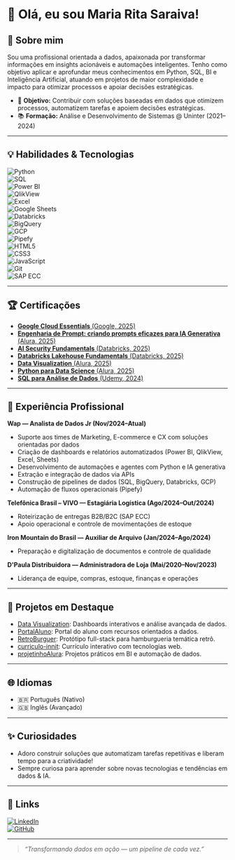 # 👋 Olá, eu sou Maria Rita Saraiva!

## 🚀 Sobre mim

Sou uma profissional orientada a dados, apaixonada por transformar informações em insights acionáveis e automações inteligentes. Tenho como objetivo aplicar e aprofundar meus conhecimentos em Python, SQL, BI e Inteligência Artificial, atuando em projetos de maior complexidade e impacto para otimizar processos e apoiar decisões estratégicas.

- 🎯 **Objetivo:** Contribuir com soluções baseadas em dados que otimizem processos, automatizem tarefas e apoiem decisões estratégicas.
- 📚 **Formação:** Análise e Desenvolvimento de Sistemas @ Uninter (2021–2024)

---

## 💡 Habilidades & Tecnologias

![Python](https://img.shields.io/badge/Python-3776AB?logo=python&logoColor=white)  
![SQL](https://img.shields.io/badge/SQL-4479A1?logo=postgresql&logoColor=white)  
![Power BI](https://img.shields.io/badge/Power%20BI-F2C811?logo=powerbi&logoColor=black)  
![QlikView](https://img.shields.io/badge/QlikView-009848?logo=qlik&logoColor=white)  
![Excel](https://img.shields.io/badge/Excel-217346?logo=microsoft-excel&logoColor=white)  
![Google Sheets](https://img.shields.io/badge/Google%20Sheets-34A853?logo=googlesheets&logoColor=white)  
![Databricks](https://img.shields.io/badge/Databricks-FF3621?logo=databricks&logoColor=white)  
![BigQuery](https://img.shields.io/badge/BigQuery-669DF6?logo=google-bigquery&logoColor=white)  
![GCP](https://img.shields.io/badge/GCP-4285F4?logo=googlecloud&logoColor=white)  
![Pipefy](https://img.shields.io/badge/Pipefy-000000?logo=pipefy&logoColor=white)  
![HTML5](https://img.shields.io/badge/HTML5-E34F26?logo=html5&logoColor=white)  
![CSS3](https://img.shields.io/badge/CSS3-1572B6?logo=css3&logoColor=white)  
![JavaScript](https://img.shields.io/badge/JavaScript-F7DF1E?logo=javascript&logoColor=black)  
![Git](https://img.shields.io/badge/Git-F05032?logo=git&logoColor=white)  
![SAP ECC](https://img.shields.io/badge/SAP-EF3340?logo=sap&logoColor=white)  

---

## 🏆 Certificações

- [**Google Cloud Essentials** (Google, 2025)](https://www.cloudskillsboost.google/public_profiles/2ef4a038-7174-4fc2-928f-51642917582d/badges/16580757)  
- [**Engenharia de Prompt: criando prompts eficazes para IA Generativa** (Alura, 2025)](https://cursos.alura.com.br/certificate/8049b6ba-9139-47e0-a0f8-ff6312f0114e?lang)  
- [**AI Security Fundamentals** (Databricks, 2025)](https://credentials.databricks.com/b1413d14-d423-4b05-8cb0-b7c745107693#acc.0dbgqs45)  
- [**Databricks Lakehouse Fundamentals** (Databricks, 2025)](https://credentials.databricks.com/d28ecf11-9ac5-46ab-805f-91502ad2e03a)  
- [**Data Visualization** (Alura, 2025)](https://cursos.alura.com.br/certificate/d6d08aee-1390-4471-9f77-8f76be79605f?lang)  
- [**Python para Data Science** (Alura, 2025)](https://cursos.alura.com.br/certificate/e3723723-39ef-4ff6-b1f9-1062c1e847f7?lang)  
- [**SQL para Análise de Dados** (Udemy, 2024)](https://www.udemy.com/certificate/UC-5ee62fc0-61d7-4fd0-9d36-050a2fdf8305/)  

---

## 👔 Experiência Profissional

**Wap — Analista de Dados Jr (Nov/2024–Atual)**  
- Suporte aos times de Marketing, E-commerce e CX com soluções orientadas por dados  
- Criação de dashboards e relatórios automatizados (Power BI, QlikView, Excel, Sheets)  
- Desenvolvimento de automações e agentes com Python e IA generativa  
- Extração e integração de dados via APIs  
- Construção de pipelines de dados (SQL, BigQuery, Databricks, GCP)  
- Automação de fluxos operacionais (Pipefy)  

**Telefônica Brasil – VIVO — Estagiária Logística (Ago/2024–Out/2024)**  
- Roteirização de entregas B2B/B2C (SAP ECC)  
- Apoio operacional e controle de movimentações de estoque  

**Iron Mountain do Brasil — Auxiliar de Arquivo (Jan/2024–Ago/2024)**  
- Preparação e digitalização de documentos e controle de qualidade  

**D'Paula Distribuidora — Administradora de Loja (Mai/2020–Nov/2023)**  
- Liderança de equipe, compras, estoque, finanças e operações  

---

## 🌟 Projetos em Destaque

- [Data Visualization](https://github.com/MariarpSaraiva/dataVisualization): Dashboards interativos e análise avançada de dados.  
- [PortalAluno](https://github.com/MariarpSaraiva/PortalAluno): Portal do aluno com recursos orientados a dados.  
- [RetroBurguer](https://github.com/MariarpSaraiva/RetroBurguer): Protótipo full-stack para hamburgueria temática retrô.  
- [curriculo-innit](https://github.com/MariarpSaraiva/curriculo-innit): Currículo interativo com tecnologias web.  
- [projetinhoAlura](https://github.com/MariarpSaraiva/projetinhoAlura): Projetos práticos em BI e automação de dados.  

---

## 🌐 Idiomas

- 🇧🇷 Português (Nativo)  
- 🇬🇧 Inglês (Avançado)  

---

## ✨ Curiosidades

- Adoro construir soluções que automatizam tarefas repetitivas e liberam tempo para a criatividade!  
- Sempre curiosa para aprender sobre novas tecnologias e tendências em dados & IA.  

---

## 🔗 Links

[![LinkedIn](https://img.shields.io/badge/LinkedIn-blue?logo=linkedin)](https://www.linkedin.com/in/maria-rita-de-paula-saraiva-150ab0250/)  
[![GitHub](https://img.shields.io/badge/GitHub-000?logo=github)](https://github.com/MariarpSaraiva)  

---

> _“Transformando dados em ação — um pipeline de cada vez.”_
